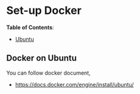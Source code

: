 # Set-up Docker

**Table of Contents**:

- [Ubuntu]()

## Docker on Ubuntu

You can follow docker document,

- https://docs.docker.com/engine/install/ubuntu/

